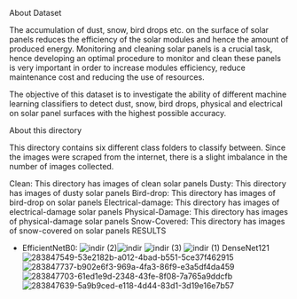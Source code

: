 About Dataset

The accumulation of dust, snow, bird drops etc. on the surface of solar panels reduces the efficiency of the solar modules and hence the amount of produced energy. Monitoring and cleaning solar panels is a crucial task, hence developing an optimal procedure to monitor and clean these panels is very important in order to increase modules efficiency, reduce maintenance cost and reducing the use of resources.

The objective of this dataset is to investigate the ability of different machine learning classifiers to detect dust, snow, bird drops, physical and electrical on solar panel surfaces with the highest possible accuracy.

About this directory

This directory contains six different class folders to classify between. Since the images were scraped from the internet, there is a slight imbalance in the number of images collected.

Clean: This directory has images of clean solar panels
Dusty: This directory has images of dusty solar panels
Bird-drop: This directory has images of bird-drop on solar panels
Electrical-damage: This directory has images of electrical-damage solar panels
Physical-Damage: This directory has images of physical-damage solar panels
Snow-Covered: This directory has images of snow-covered on solar panels
RESULTS
- EfficientNetB0:
![indir (2)](https://github.com/burakoksuzz/Solar-Panel-Images-Clean-and-Faulty-Images-Using-MobileNetV3-Efficient-Computing-/assets/126331014/8f605071-806f-4675-b2e0-424fd1f779fc)![indir](https://github.com/burakoksuzz/Solar-Panel-Images-Clean-and-Faulty-Images-Using-MobileNetV3-Efficient-Computing-/assets/126331014/6c7e37c7-a884-4ef1-9af5-2992e78ea4e6)
![indir (3)](https://github.com/burakoksuzz/Solar-Panel-Images-Clean-and-Faulty-Images-Using-MobileNetV3-Efficient-Computing-/assets/126331014/e20a1d73-5904-4363-a3a0-986cc97396c4)
![indir (1)](https://github.com/burakoksuzz/Solar-Panel-Images-Clean-and-Faulty-Images-Using-MobileNetV3-Efficient-Computing-/assets/126331014/1eb4a693-da65-443e-8a6e-b7497caa81ec)
DenseNet121
![283847549-53e2182b-a012-4bad-b551-5ce37f462915](https://github.com/burakoksuzz/Solar-Panel-Images-Clean-and-Faulty-Images-Using-MobileNetV3-Efficient-Computing-/assets/126331014/1975bcd2-05ac-4113-90b1-a486e79fb8bd)
![283847737-b902e6f3-969a-4fa3-86f9-e3a5df4da459](https://github.com/burakoksuzz/Solar-Panel-Images-Clean-and-Faulty-Images-Using-MobileNetV3-Efficient-Computing-/assets/126331014/ce0d3bac-88d8-481b-b12b-162a6d55d624)
![283847703-61ed1e9d-2348-43fe-8f08-7a765a9ddcfb](https://github.com/burakoksuzz/Solar-Panel-Images-Clean-and-Faulty-Images-Using-MobileNetV3-Efficient-Computing-/assets/126331014/20f4ded6-2d8e-45f4-88e8-bfb98c04f19a)
![283847639-5a9b9ced-e118-4d44-83d1-3d19e16e7b57](https://github.com/burakoksuzz/Solar-Panel-Images-Clean-and-Faulty-Images-Using-MobileNetV3-Efficient-Computing-/assets/126331014/8c59521d-c20d-4748-a25f-47e45890ee3d)
